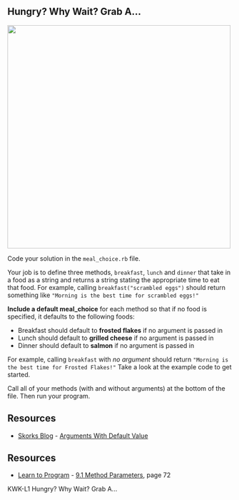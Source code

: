 ## Hungry? Why Wait? Grab A...
<img src="https://s3.amazonaws.com/after-school-assets/snacks.jpg" width="500">

Code your solution in the `meal_choice.rb` file. 

Your job is to define three methods, `breakfast`, `lunch` and `dinner` that take in a food as a string and returns a string stating the appropriate time to eat that food. For example, calling `breakfast("scrambled eggs")` should return something like `"Morning is the best time for scrambled eggs!"`

**Include a default meal_choice** for each method so that if no food is specified, it defaults to the following foods:

- Breakfast should default to **frosted flakes** if no argument is passed in
- Lunch should default to **grilled cheese** if no argument is passed in
- Dinner should default to **salmon** if no argument is passed in


For example, calling `breakfast` with _no argument_ should return `"Morning is the best time for Frosted Flakes!"` Take a look at the example code to get started. 

Call all of your methods (with and without arguments) at the bottom of the file. Then run your program.

## Resources
* [Skorks Blog](http://www.skorks.com/) - [Arguments With Default Value](http://www.skorks.com/2009/08/method-arguments-in-ruby/)
## Resources
* [Learn to Program](http://books.flatironschool.com/books/43?page=72) - [9.1 Method Parameters](http://books.flatironschool.com/books/43?page=72), page 72

<p data-visibility='hidden'>KWK-L1 Hungry? Why Wait? Grab A...</p>
